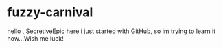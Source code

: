 # fuzzy-carnival
hello ,
SecretiveEpic here
i just started with GitHub, so im trying to learn it now...Wish me luck!
